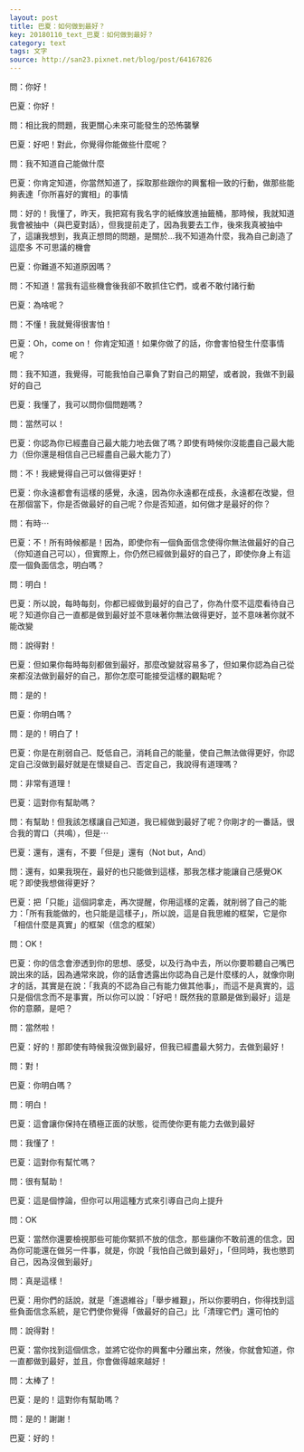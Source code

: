 ```yaml
---
layout: post
title: 巴夏：如何做到最好？
key: 20180110_text_巴夏：如何做到最好？
category: text
tags: 文字
source: http://san23.pixnet.net/blog/post/64167826
---
```



問：你好！

巴夏：你好！

問：相比我的問題，我更關心未來可能發生的恐怖襲擊

巴夏：好吧！對此，你覺得你能做些什麼呢？

問：我不知道自己能做什麼

巴夏：你肯定知道，你當然知道了，採取那些跟你的興奮相一致的行動，做那些能夠表達「你所喜好的實相」的事情

問：好的！我懂了，昨天，我把寫有我名字的紙條放進抽籤桶，那時候，我就知道我會被抽中（與巴夏對話），但我提前走了，因為我要去工作，後來我真被抽中了，這讓我想到，我真正想問的問題，是關於…我不知道為什麼，我為自己創造了這麼多 不可思議的機會

巴夏：你難道不知道原因嗎？

問：不知道！當我有這些機會後我卻不敢抓住它們，或者不敢付諸行動

巴夏：為啥呢？

問：不懂！我就覺得很害怕！

巴夏：Oh，come on！ 你肯定知道！如果你做了的話，你會害怕發生什麼事情呢？

問：我不知道，我覺得，可能我怕自己辜負了對自己的期望，或者說，我做不到最好的自己

巴夏：我懂了，我可以問你個問題嗎？

問：當然可以！

巴夏：你認為你已經盡自己最大能力地去做了嗎？即使有時候你沒能盡自己最大能力（但你還是相信自己已經盡自己最大能力了）

問：不！我總覺得自己可以做得更好！

巴夏：你永遠都會有這樣的感覺，永遠，因為你永遠都在成長，永遠都在改變，但在那個當下，你是否做最好的自己呢？你是否知道，如何做才是最好的你？

問：有時⋯

巴夏：不！所有時候都是！因為，即使你有一個負面信念使得你無法做最好的自己（你知道自己可以），但實際上，你仍然已經做到最好的自己了，即使你身上有這麼一個負面信念，明白嗎？

問：明白！

巴夏：所以說，每時每刻，你都已經做到最好的自己了，你為什麼不這麼看待自己呢？知道你自己一直都是做到最好並不意味著你無法做得更好，並不意味著你就不能改變

問：說得對！

巴夏：但如果你每時每刻都做到最好，那麼改變就容易多了，但如果你認為自己從來都沒法做到最好的自己，那你怎麼可能接受這樣的觀點呢？

問：是的！

巴夏：你明白嗎？

問：是的！明白了！

巴夏：你是在削弱自己、貶低自己，消耗自己的能量，使自己無法做得更好，你認定自己沒做到最好就是在懷疑自己、否定自己，我說得有道理嗎？

問：非常有道理！

巴夏：這對你有幫助嗎？

問：有幫助！但我該怎樣讓自己知道，我已經做到最好了呢？你剛才的一番話，很合我的胃口（共鳴），但是⋯

巴夏：還有，還有，不要「但是」還有（Not but，And）

問：還有，如果我現在，最好的也只能做到這樣，那我怎樣才能讓自己感覺OK呢？即使我想做得更好？

巴夏：把「只能」這個詞拿走，再次提醒，你用這樣的定義，就削弱了自己的能力：「所有我能做的，也只能是這樣子」，所以說，這是自我思維的框架，它是你「相信什麼是真實」的框架（信念的框架）

問：OK！

巴夏：你的信念會滲透到你的思想、感受，以及行為中去，所以你要聆聽自己嘴巴說出來的話，因為通常來說，你的話會透露出你認為自己是什麼樣的人，就像你剛才的話，其實是在說：「我真的不認為自己有能力做其他事」，而這不是真實的，這只是個信念而不是事實，所以你可以說：「好吧！既然我的意願是做到最好」這是你的意願，是吧？

問：當然啦！

巴夏：好的！那即使有時候我沒做到最好，但我已經盡最大努力，去做到最好！

問：對！

巴夏：你明白嗎？

問：明白！

巴夏：這會讓你保持在積極正面的狀態，從而使你更有能力去做到最好

問：我懂了！

巴夏：這對你有幫忙嗎？

問：很有幫助！

巴夏：這是個悖論，但你可以用這種方式來引導自己向上提升

問：OK

巴夏：當然你還要檢視那些可能你緊抓不放的信念，那些讓你不敢前進的信念，因為你可能還在做另一件事，就是，你說「我怕自己做到最好」，「但同時，我也懲罰自己，因為沒做到最好」

問：真是這樣！

巴夏：用你們的話說，就是「進退維谷」「舉步維艱」，所以你要明白，你得找到這些負面信念系統，是它們使你覺得「做最好的自己」比「清理它們」還可怕的

問：說得對！

巴夏：當你找到這個信念，並將它從你的興奮中分離出來，然後，你就會知道，你一直都做到最好，並且，你會做得越來越好！

問：太棒了！

巴夏：是的！這對你有幫助嗎？

問：是的！謝謝！

巴夏：好的！
